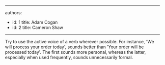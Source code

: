 

---
authors:
  - id: 1
    title: Adam Cogan
  - id: 2
    title: Cameron Shaw
---




<span class='intro'> 
  <p>Try to use the active voice of a verb wherever possible. For instance, 'We will process your order today', sounds better than 'Your order will be processed today'. The first sounds more personal, whereas the latter, especially when used frequently, sounds unnecessarily formal.
</p>
 </span>




